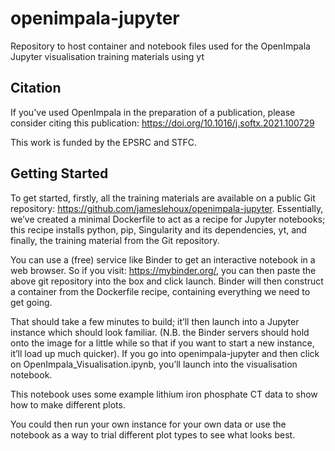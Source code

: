 # openimpala-jupyter
Repository to host container and notebook files used for the OpenImpala Jupyter visualisation training materials using yt


## Citation

If you've used OpenImpala in the preparation of a publication, please consider citing this publication: https://doi.org/10.1016/j.softx.2021.100729 

This work is funded by the EPSRC and STFC.

## Getting Started

To get started, firstly, all the training materials are available on a public Git repository: https://github.com/jameslehoux/openimpala-jupyter. Essentially, we’ve created a minimal Dockerfile to act as a recipe for Jupyter notebooks; this recipe installs python, pip, Singularity and its dependencies, yt, and finally, the training material from the Git repository. 

You can use a (free) service like Binder to get an interactive notebook in a web browser. So if you visit: https://mybinder.org/, you can then paste the above git repository into the box and click launch. Binder will then construct a container from the Dockerfile recipe, containing everything we need to get going. 

That should take a few minutes to build; it’ll then launch into a Jupyter instance which should look familiar. (N.B. the Binder servers should hold onto the image for a little while so that if you want to start a new instance, it’ll load up much quicker). If you go into openimpala-jupyter and then click on OpenImpala_Visualisation.ipynb, you’ll launch into the visualisation notebook.

This notebook uses some example lithium iron phosphate CT data to show how to make different plots. 

You could then run your own instance for your own data or use the notebook as a way to trial different plot types to see what looks best.
